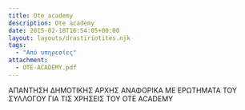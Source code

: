 ```yaml
---
title: Ote academy
description: Ote academy
date: 2015-02-18T16:54:05+00:00
layout: layouts/drastiriotites.njk
tags:
  - "Από υπηρεσίες"
attachment:
  - OTE-ACADEMY.pdf
---
```


ΑΠΑΝΤΗΣΗ ΔΗΜΟΤΙΚΗΣ ΑΡΧΗΣ ΑΝΑΦΟΡΙΚΑ ΜΕ ΕΡΩΤΗΜΑΤΑ ΤΟΥ ΣΥΛΛΟΓΟΥ ΓΙΑ ΤΙΣ ΧΡΗΣΕΙΣ ΤΟΥ ΟΤΕ ACADEMY

<!-- excerpt -->
